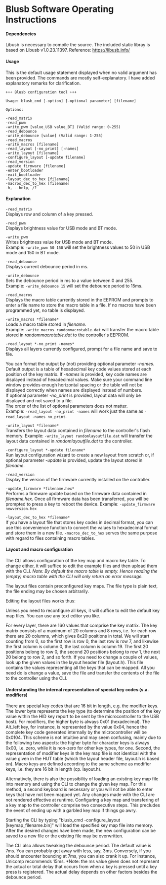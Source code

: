 # Blusb Software Operating Instructions

#### Dependencies

Libusb is necessary to compile the source. The included static libray is based on Libusb v1.0.23.11397.
Reference: https://libusb.info/

#### Usage

This is the default usage statement displayed when no valid argument has been provided. The commands are mostly self-explanatory. I have added explanatory remarks for clarification.

    +++ Blusb configuration tool +++

    Usage: blusb_cmd [-option] [-optional parameter] [filename]

    Options:

    -read_matrix
    -read_pwm
    -write_pwm [value_USB value_BT] (Valid range: 0-255)  
    -read_debounce  
    -write_debounce [value] (Valid range: 1-255)  
    -read_macros  
    -write_macros [filename]  
    -read_layout [-no_print] [-names]  
    -write_layout [filename]  
    -configure_layout [-update filename]  
    -read_version  
    -update_firmware [filename]  
    -enter_bootloader  
    -exit_bootloader  
    -layout_dec_to_hex [filename]  
    -macros_dec_to_hex [filename]  
    -h, --help, /?

#### Explanation

`-read_matrix`  
Displays row and column of a key pressed.

`-read_pwm`  
Displays brightness value for USB mode and BT mode.

`-write_pwm`  
Writes brightness value for USB mode and BT mode.  
Example: `-write_pwm 50 150` will set the brightness values to 50 in USB mode and 150 in BT mode.

`-read_debounce`  
Displays current debounce period in ms.

`-write_debounce`  
Sets the debounce period in ms to a value between 0 and 255.  
Example: `-write_debounce 15` will set the debounce period to 15ms.

`-read_macros`  
Displays the macro table currently stored in the EEPROM and prompts to enter a file name to store the macro table in a file. If no macros have been programmed yet, no table is displayed.

`-write_macros *filename*`  
Loads a macro table stored in *filename*.  
Example: `-write_macros randommacrotable.dat` will transfer the macro table stored in *randommacrotable.dat* to the controller's EEPROM.

`-read_layout *-no_print -names*`  
Displays all layers currently configured, prompt for a file name and save to file.

You can format the output by (not) providing optional parameter *-names*. Default output is a table of hexadecimal key code values stored at each position of the key matrix. If *-names* is provided, key code names are displayed instead of hexadecimal values. Make sure your command line window provides enough horizontal spacing or the table will not be displayed correctly when names are displayed instead of numbers.  
If optional parameter *-no_print* is provided, layout data will only be displayed and not saved to a file.  
The order of the list of optional parameters does not matter.  
Example: `-read_layout -no_print -names` will work just the same as `-read_layout -names no_print`.   

`-write_layout *filename*`  
Transfers the layout data contained in *filename* to the controller's flash memory.
Example: `-write_layout randomlayoutfile.dat` will transfer the layout data contained in *randomlayoutfile.dat* to the controller.

`-configure_layout *-update filename*`  
Run layout configuration wizard to create a new layout from scratch or, if optional parameter *-update* is provided, update the layout stored in *filename*.

`-read_version`  
Display the version of the firmware currently installed on the controller.

`-update_firmware *filename.hex*`  
Performs a firmware update based on the firmware data contained in *filename.hex*. Once all firmware data has been transferred, you will be prompted to press a key to reboot the device.
Example: `-update_firmware newversion.hex`  

`-layout_dec_to_hex *filename*`  
If you have a layout file that stores key codes in decimal format, you can use this convenience function to convert the values to hexadecimal format and store them in a new file. `-macros_dec_to_hex` serves the same purpose with regard to files containing macro tables.

#### Layout and macro configuration

The CLI allows configuration of the key map and macro key table. To change either, it will suffice to edit the example files and then upload them with the CLI.
*Note: By default the macro table is empty. Hence reading the (empty) macro table with the CLI will only return an error message.*

The layout files contain preconfigured key maps. The file type is plain text, the file ending may be chosen arbitrarily.

Editing the layout files works thus:

Unless you need to reconfigure all keys, it will suffice to edit the default key map files. You can use any text editor you like.

For every layer, there are 160 values that comprise the key matrix. The key matrix consists of a maximum of 20 columns and 8 rows, i.e. for each row there are 20 columns, which gives 8x20 positions in total.
We will start counting from 0, so the first row is row 0, the last row is row 7, and likewise the first column is column 0, the last column is column 19.
The first 20 positions belong to row 0, the second 20 positions belong to row 1, the next 20 belong to row 2, and so forth. If you need to change a couple of values, look up the given values in the layout header file (layout.h). This file contains the values representing all the keys that can be mapped. All you need do is change a value, save the file and transfer the contents of the file to the controller using the CLI.

#### Understanding the internal representation of special key codes (s.a. modifiers)

There are special key codes that are 16 bit in length, e.g. the modifier keys. The lower byte represents the key type (to determine the position of the key value within the HID key report to be sent by the microcontroller to the USB host).
For modifiers, the higher byte is always 0x01 (hexadecimal). The Alt_left key, for instance, is represented by the value 0x04, hence the complete key code generated internally by the microcontroller will be 0x0104.
This scheme is not intuitive and may seem confusing, mainly due to the following two aspects: the higher byte for character keys is always 0x00, i.e. zero, while it is non-zero for other key types, for one. Second, the representation of modifier keys in the key map file is not identical with the value given in the HUT table (which the layout header file, layout.h is based on). 
Macro keys are defined according to the same scheme as modifier keys, i.e. they are 16 bit in length (cp. layout.h).

Alternatively, there is also the possibility of loading an existing key map file into memory and using the CLI to change the given key map. For this method, a second keyboard is necessary or you will not be able to enter keys that have not been mapped yet.
Any changes made with the CLI are not rendered effective at runtime. Configuring a key map and transfering of a key map to the controller comprise two consecutive steps. This precludes the event of ending up with a garbled key map if things go awry.

Starting the CLI by typing "blusb_cmd -configure_layout [keymap_filename.bin]" will load the specified key map file into memory. After the desired changes have been made, the new configuration can be saved to a new file or the existing file may be overwritten.

The CLI also allows tweaking the debounce period. The default value is 7ms. You can probably get away with less, say, 3ms. Conversely, if you should encounter bouncing at 7ms, you can also crank it up. For instance, Unicomp recommends 15ms.
*Note: the ms value given does not represent the actual or total delay that occurs from when a key is pressed until a key press is registered. The actual delay depends on other factors besides the debounce period.
